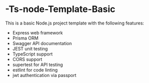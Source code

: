 # -Ts-node-Template-Basic
This is a basic Node.js project template with the following features:  
- Express web framework
- Prisma ORM
- Swagger API documentation
- JEST unit testing 
- TypeScript support 
- CORS support 
- supertest for API testing 
- estlint for code linting 
- jwt authentication via passport
